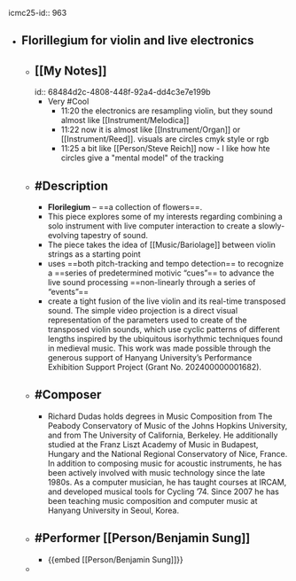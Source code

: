 icmc25-id:: 963

- ## Florillegium for violin and live electronics
	- ## [[My Notes]]
	  id:: 68484d2c-4808-448f-92a4-dd4c3e7e199b
		- Very #Cool
			- 11:20 the electronics are resampling violin, but they sound almost like [[Instrument/Melodica]]
			- 11:22 now it is almost like [[Instrument/Organ]] or [[Instrument/Reed]]. visuals are circles cmyk style or rgb
			- 11:25 a bit like [[Person/Steve Reich]] now - I like how hte circles give a "mental model" of the tracking
	- ## #Description
		- **Florilegium** – ==a collection of flowers==.
		- This piece explores some of my interests regarding combining a solo instrument with live computer interaction to create a slowly-evolving tapestry of sound.
		- The piece takes the idea of [[Music/Bariolage]] between violin strings as a starting point
		- uses ==both pitch-tracking and tempo detection== to recognize a ==series of predetermined motivic “cues”== to advance the live sound processing ==non-linearly through a series of “events”==
		- create a tight fusion of the live violin and its real-time transposed sound. The simple video projection is a direct visual representation of the parameters used to create of the transposed violin sounds, which use cyclic patterns of different lengths inspired by the ubiquitous isorhythmic techniques found in medieval music. This work was made possible through the generous support of Hanyang University’s Performance Exhibition Support Project (Grant No. 202400000001682).
	- ## #Composer
		- Richard Dudas holds degrees in Music Composition from The Peabody Conservatory of Music of the Johns Hopkins University, and from The University of California, Berkeley. He additionally studied at the Franz Liszt Academy of Music in Budapest, Hungary and the National Regional Conservatory of Nice, France. In addition to composing music for acoustic instruments, he has been actively involved with music technology since the late 1980s. As a computer musician, he has taught courses at IRCAM, and developed musical tools for Cycling ’74. Since 2007 he has been teaching music composition and computer music at Hanyang University in Seoul, Korea.
	- ## #Performer [[Person/Benjamin Sung]]
		- {{embed [[Person/Benjamin Sung]]}}
	-